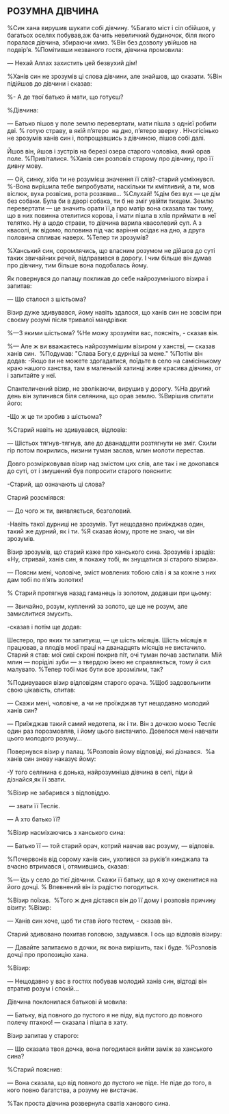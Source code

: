 ## РОЗУМНА ДІВЧИНА

%Син хана вирушив шукати собі дівчину.
%Багато міст і сіл обійшов, у багатьох оселях побував,аж бачить невеличкий будиночок, біля якого поралася дівчина, збираючи хмиз.
%Він без дозволу увійшов на подвір’я.
%Помітивши незваного гостя, дівчина промовила:

— Нехай Аллах захистить цей безвухий дім!

%Ханів син не зрозумів ці слова дівчини, але знайшов, що сказати.
%Він підійшов до дівчини і сказав:

%- А де твої батько й мати, що готуєш?

%Дівчина:

— Батько пішов у поле землю перевертати, мати пішла з однієї робити дві.
% готую страву, в якій п’ятеро  на дно, п’ятеро зверху .
Нічогісінько не зрозумів ханів син і, попрощавшись з дівчиною, пішов собі далі.

Йшов він, йшов і зустрів на березі озера старого чоловіка, який орав поле.
%Привіталися.
%Ханів син розповів старому про дівчину, про її дивну мову.

— Ой, синку, хіба ти не розумієш значення її слів?-старий усміхнувся.
%-Вона вирішила тебе випробувати, наскільки ти кмітливий, а ти, мов віслюк, вуха розвісив, рота роззявив...
%Слухай!
%дім без вух — це дім без собаки.
Була би в дворі собака, ти б не зміг увійти тихцем.
Землю перевертати — це значить орати її,а про матір вона сказала так тому, що в них повинна отелитися корова, і мати пішла в хлів приймати в неї телятко.
Ну а щодо страви, то дівчина варила квасолевий суп.
А з квасолі, як відомо, половина під час варіння осідає на дно, а друга половина спливає наверх.
%Тепер ти зрозумів?

%Ханський син, соромлячись, що власним розумом не дійшов до суті таких звичайних речей, відправився в дорогу.
І чим більше він думав про дівчину, тим більше вона подобалась йому.

Як повернувся до палацу покликав до себе найрозумнішого візира і запитав:

— Що сталося з шістьома?

Візир дуже здивувався, йому навіть здалося, що ханів син не зовсім при своєму розумі після тривалої мандрівки:

%—З якими шістьома?
%Не можу зрозуміти вас, поясніть, - сказав він.

%— Але ж ви вважаєтесь найрозумнішим візиром у ханстві, — сказав ханів син. 
%Подумав: "Слава Богу,є дурніші за мене."
%Потім він додав:
-Якщо ви не можете здогадатися, поїдьте в село на самісінькому краю нашого ханства, там в маленькій хатинці живе красива дівчина, от і запитайте у неї.

Спантеличений візир, не зволікаючи, вирушив у дорогу.
%На другий день він зупинився біля селянина, що орав землю.
%Вирішив спитати його:

-Що ж це ти зробив з шістьома?

%Старий навіть не здивувався, відповів:

— Шістьох тягнув-тягнув, але до дванадцяти розтягнути не зміг.
Схили гір потом покрились, низини туман заслав, млин молоти перестав.

Довго розмірковував візир над змістом цих слів, але так і не докопався до суті, от і змушений був попросити старого пояснити:

-Старий, що означають ці слова?

Старий розсміявся:

— До чого ж ти, виявляється, безголовий.

-Навіть такої дурниці не зрозумів.
Тут нещодавно приїжджав один, такий же дурний, як і ти.
%Я сказав йому, проте не знаю, чи він зрозумів.

Візир зрозумів, що старий каже про ханського сина.
Зрозумів і зрадів: «Ну, стривай, ханів син, я покажу тобі, як знущатися зі старого візира».

— Поясни мені, чоловіче, зміст мовлених тобою слів і я за кожне з них дам тобі по п’ять золотих!

% Старий протягнув назад гаманець із золотом, додавши при цьому:

— Звичайно, розум, куплений за золото, це ще не розум, але замислитися змусить.

-сказав і потім ще додав:

Шестеро, про яких ти запитуєш, — це шість місяців.
Шість місяців я працював, а плодів моєї праці на дванадцять місяців не вистачило.
Старий я став: мої сиві скроні покрив піт, очі туман почав застилати.
Мій млин — поріділі зуби — з твердою їжею не справляється, тому й сил малувато.
%Тепер тобі має бути все зрозмілим, так?

%Подивувався візир відповідям старого орача.
%Щоб задовольнити свою цікавість, спитав:

— Скажи мені, чоловіче, а чи не проїжджав тут нещодавно молодий ханів син?

— Приїжджав такий самий недотепа, як і ти.
Він з дочкою моєю Тесліє один раз порозмовляв, і йому цього вистачило.
Довелося мені навчати цього молодого розуму...

Повернувся візир у палац.
%Розповів йому відповіді, які дізнався.
 %а ханів син знову наказує йому:

-У того селянина є донька, найрозумніша дівчина в селі, піди й дізнайся,як її звати.

%Візир не забарився з відповіддю.

 — звати її Тесліє.

— А хто батько її?

%Візир насміхаючись з ханського сина:

— Батько її — той старий орач, котрий навчав вас розуму, — відповів.

%Почервонів від сорому ханів син, ухопився за руків’я кинджала та вчасно втримався і, отямившись, сказав:

%— їдь у село до тієї дівчини.
Скажи її батьку, що я хочу оженитися на його дочці.
% Впевнений він із радістю погодиться.

%Візир поїхав. 
%Того ж дня дістався він до її дому і розповів причину візиту:
%Візир:

— Ханів син хоче, щоб ти став його тестем, - сказав він.

Старий здивовано похитав головою, задумався.
І ось що відповів візиру:

— Давайте запитаємо в дочки, як вона вирішить, так і буде.
%Розповів дочці про пропозицію хана.

%Візир:

— Нещодавно у вас в гостях побував молодий ханів син, відтоді він втратив розум і спокій...

Дівчина поклонилася батькові й мовила:

— Батьку, від повного до пустого я не піду, від пустого до повного полечу птахою! — сказала і пішла в хату.

Візир запитав у старого:

— Що сказала твоя дочка, вона погодилася вийти заміж за ханського сина?

%Старий пояснив:

— Вона сказала, що від повного до пустого не піде.
Не піде до того, в кого повно багатства, а розуму не вистачає.

%Так проста дівчина розвернула сватів ханового сина.
